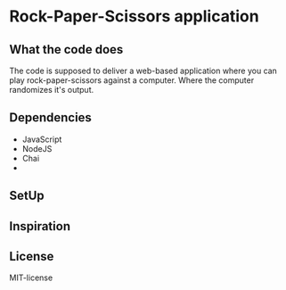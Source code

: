 # Rock-Paper-Scissors application

## What the code does
The code is supposed to deliver a web-based application where you can play rock-paper-scissors against a computer. Where the computer randomizes it's output. 

## Dependencies
- JavaScript
- NodeJS
- Chai
- 

## SetUp


## Inspiration

## License
MIT-license